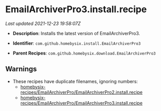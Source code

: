 # EmailArchiverPro3.install.recipe

_Last updated 2021-12-23 19:58:07Z_

- **Description**: Installs the latest version of EmailArchiverPro3.

- **Identifier**: `com.github.homebysix.install.EmailArchiverPro3`

- **Parent Recipes**: `com.github.homebysix.download.EmailArchiverPro3`

## Warnings

- These recipes have duplicate filenames, ignoring numbers:
    - [homebysix-recipes/EmailArchiverPro/EmailArchiverPro2.install.recipe](/autopkg-dupe-tracker/homebysix-recipes/EmailArchiverPro/EmailArchiverPro2.install.recipe)
    - [homebysix-recipes/EmailArchiverPro/EmailArchiverPro3.install.recipe](/autopkg-dupe-tracker/homebysix-recipes/EmailArchiverPro/EmailArchiverPro3.install.recipe)